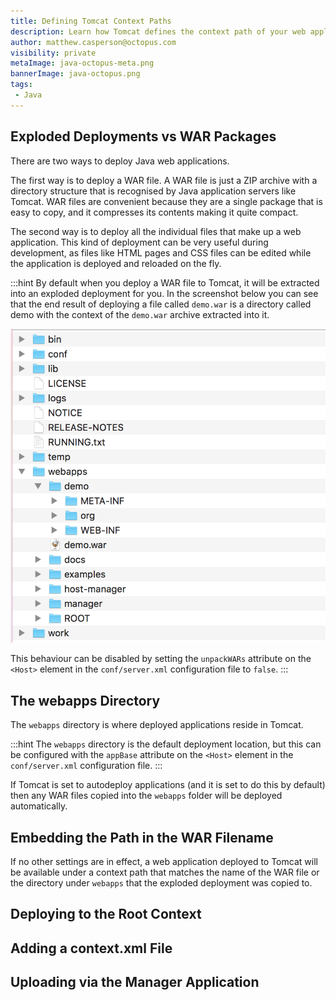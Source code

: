 ```yaml
---
title: Defining Tomcat Context Paths
description: Learn how Tomcat defines the context path of your web application.
author: matthew.casperson@octopus.com
visibility: private
metaImage: java-octopus-meta.png
bannerImage: java-octopus.png
tags:
 - Java
---
```


## Exploded Deployments vs WAR Packages

There are two ways to deploy Java web applications.

The first way is to deploy a WAR file. A WAR file is just a ZIP archive with a directory structure that is recognised by Java application servers like Tomcat. WAR files are convenient because they are a single package that is easy to copy, and it compresses its contents making it quite compact.

The second way is to deploy all the individual files that make up a web application. This kind of deployment can be very useful during development, as files like HTML pages and CSS files can be edited while the application is deployed and reloaded on the fly.

:::hint
By default when you deploy a WAR file to Tomcat, it will be extracted into an exploded deployment for you. In the screenshot below you can see that the end result of deploying a file called `demo.war` is a directory called demo with the context of the `demo.war` archive extracted into it.

![Tomcat Exploded Deployment](tomcat-exploded-deployment.png)

This behaviour can be disabled by setting the `unpackWARs` attribute on the `<Host>` element in the `conf/server.xml` configuration file to `false`.
:::

## The webapps Directory

The `webapps` directory is where deployed applications reside in Tomcat.

:::hint
The `webapps` directory is the default deployment location, but this can be configured with the `appBase` attribute on the `<Host>` element in the `conf/server.xml` configuration file.
:::

If Tomcat is set to autodeploy applications (and it is set to do this by default) then any WAR files copied into the `webapps` folder will be deployed automatically.



## Embedding the Path in the WAR Filename

If no other settings are in effect, a web application deployed to Tomcat will be available under a context path that matches the name of the WAR file or the directory under `webapps` that the exploded deployment was copied to.

## Deploying to the Root Context

## Adding a context.xml File

## Uploading via the Manager Application
